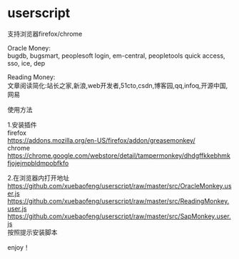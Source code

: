 userscript
==========


支持浏览器firefox/chrome


Oracle Money:  
bugdb, bugsmart, peoplesoft login, em-central, peopletools quick access, sso, ice, dep

Reading Money:  
文章阅读简化:站长之家,新浪,web开发者,51cto,csdn,博客园,qq,infoq,开源中国,网易

使用方法  

1.安装插件  
firefox  
https://addons.mozilla.org/en-US/firefox/addon/greasemonkey/  
chrome  
https://chrome.google.com/webstore/detail/tampermonkey/dhdgffkkebhmkfjojejmpbldmpobfkfo

2.在浏览器内打开地址  
https://github.com/xuebaofeng/userscript/raw/master/src/OracleMonkey.user.js  
https://github.com/xuebaofeng/userscript/raw/master/src/ReadingMonkey.user.js  
https://github.com/xuebaofeng/userscript/raw/master/src/SapMonkey.user.js  
按照提示安装脚本

enjoy！
